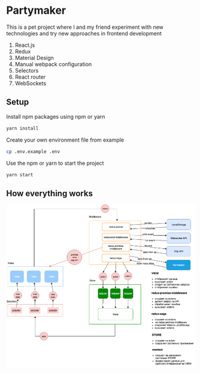 # Partymaker

This is a pet project where I and my friend experiment with new technologies and try new approaches in frontend development

1. React.js
2. Redux
3. Material Design
4. Manual webpack configuration
5. Selectors
6. React router
7. WebSockets

## Setup

Install npm packages using npm or yarn

```bash
yarn install
```

Create your own environment file from example

```bash
cp .env.example .env
```
Use the npm or yarn to start the project

```bash
yarn start
```

## How everything works
![Diagram](diagram.png)
